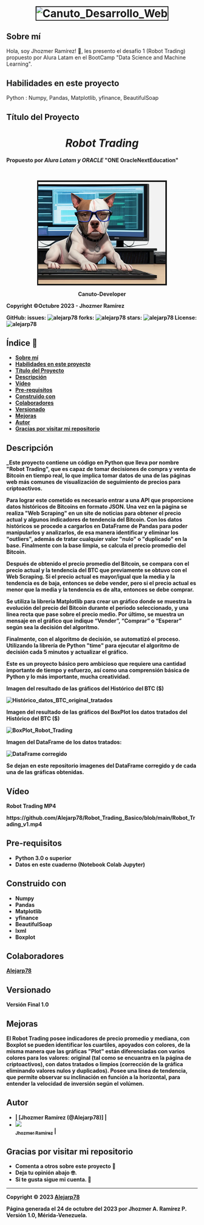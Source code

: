 <h1 align="center"><img src="https://camo.githubusercontent.com/62da68eb62b1e5f175f7d1f0191dd89a653d7908feb22d37d4a0ab07365d6791/68747470733a2f2f6d656469612e67697068792e636f6d2f6d656469612f4d3967624264396e6244724f5475314d71782f67697068792e676966" alt="Canuto_Desarrollo_Web" width="220px" height="220px" align="center" border="2px solid blue">

## Sobre mí

Hola, soy Jhozmer Ramírez! 👋, les presento el desafío 1 (Robot Trading) propuesto por Alura Latam en el BootCamp "Data Science and Machine Learning".

## Habilidades en este proyecto

 Python : Numpy, Pandas, Matplotlib, yfinance, BeautifulSoap

## Título del Proyecto
<h1 align="center" color="#7778c2"><em><b>Robot Trading<b/></em></h1>
<p align="left" color="#7778c2"> Propuesto por <em>Alura Latam y ORACLE</em> "ONE OracleNextEducation"</p> 
<br>
<p align="center"><img src="https://github.com/Alejarp78/Alejarp78/blob/main/Imagenes/Imagen%20Perro%20Pitbull%20con%20las%20patas%20sobre%20el%20teclado%20programando_Canuto-Developer.PNG" alt="Canuto_Desarrollo_Web" max-width="290px" height="270px" align="center"  border="3px solid blue"></p>
<p align="center"><strong>Canuto-Developer</strong></p> 
<p>Copyright ©Octubre 2023 - Jhozmer Ramírez</p>

<p align="left">GitHub:  issues: <img src="https://img.shields.io/github/issues/Alejarp78/Alejarp78.github.io" alt="alejarp78"> 
   forks: <img src="https://img.shields.io/github/forks/Alejarp78/Alejarp78.github.io" alt="alejarp78">    stars: <img src="https://img.shields.io/github/stars/Alejarp78/Alejarp78.github.io" alt="alejarp78">    License: <img src="https://img.shields.io/github/license/Alejarp78/Alejarp78.github.io" alt="alejarp78"></p>

## Índice :bookmark:
* [Sobre mí](#Sobre-mí)
* [Habilidades en este proyecto](#Habilidades-en-este-proyecto)
* [Título del Proyecto](#Título-del-Proyecto)
* [Descripción](#Descripción)
* [Vídeo](#Vídeo)
* [Pre-requisitos](#Pre-requisitos)
* [Construido con](#Construido-con)
* [Colaboradores](#Colaboradores)
* [Versionado](#Versionado)
* [Mejoras](#Mejoras)
* [Autor](#Autor)
* [Gracias por visitar mi repositorio](#Gracias-por-visitar-mi-repositorio)

## Descripción

<span>_Este proyecto contiene un código en Python que lleva por nombre "Robot Trading", que es capaz de tomar decisiones de compra y venta de Bitcoin en tiempo real, lo que implica tomar datos de una de las páginas web más comunes de visualización de seguimiento de precios para criptoactivos.

Para lograr este cometido es necesario entrar a una API que proporcione datos históricos de Bitcoins en formato JSON. Una vez en la página se realiza "Web Scraping" en un site de noticias para obtener el precio actual y algunos indicadores de tendencia del Bitcoin. Con los datos históricos se procede a cargarlos en DataFrame de Pandas para poder manipularlos y analizarlos, de esa manera identificar y eliminar los "outliers", además de tratar cualquier valor "nulo" o "duplicado" en la base. Finalmente con la base limpia, se calcula el precio promedio del Bitcoin.

Después de obtenido el precio promedio del Bitcoin, se compara con el precio actual y la tendencia del BTC que previamente se obtuvo con el Web Scraping. Si el precio actual es mayor/igual que la media y la tendencia es de baja, entonces se debe vender, pero si el precio actual es menor que la media y la tendencia es de alta, entonces se debe comprar.

Se utiliza la librería Matplotlib para crear un gráfico donde se muestra la evolución del precio del Bitcoin durante el periodo seleccionado, y una línea recta que pase sobre el precio medio. Por último, se muestra un mensaje en el gráfico que indique “Vender”, “Comprar” o “Esperar” según sea la decisión del algoritmo.

Finalmente, con el algoritmo de decisión, se automatizó el proceso. Utilizando la librería de Python "time" para ejecutar el algoritmo de decisión cada 5 minutos y actualizar el gráfico.

Este es un proyecto básico pero ambicioso que requiere una cantidad importante de tiempo y esfuerzo, así como una comprensión básica de Python y lo más importante, mucha creatividad. 

Imagen del resultado de las gráficos del Histórico del BTC ($)

![Histórico_datos_BTC_original_tratados](https://github.com/Alejarp78/Robot_Trading_Basico/assets/88687677/bbbb2653-da0e-49b7-a585-5543cf7f8dde)

Imagen del resultado de las gráficos del BoxPlot los datos tratados del Histórico del BTC ($)

![BoxPlot_Robot_Trading](https://github.com/Alejarp78/Robot_Trading_Basico/assets/88687677/44059e5d-4b9f-49dd-b6d7-bb5af518bae0)

Imagen del DataFrame de los datos tratados:

![DataFrame corregido](https://github.com/Alejarp78/Robot_Trading_Basico/assets/88687677/7d0441ef-097c-4e91-88c3-b82b9a0f17a7)

Se dejan en este repositorio imagenes del DataFrame corregido y de cada una de las gráficas obtenidas.

</span>

## Vídeo

<p>Robot Trading MP4</p>
https://github.com/Alejarp78/Robot_Trading_Basico/blob/main/Robot_Trading_v1.mp4

## Pre-requisitos

- Python 3.0 o superior
- Datos en este cuaderno (Notebook Colab Jupyter)

## Construido con

* Numpy
* Pandas
* Matplotlib
* yfinance
* BeautifulSoap
* lxml
* Boxplot

## Colaboradores

[Alejarp78](https://https://github.com/Alejarp78)

## Versionado

Versión Final 1.0

## Mejoras

El Robot Trading posee indicadores de precio promedio y mediana, con Boxplot se pueden identificar los cuartiles, apoyados con colores, de la misma manera que las gráficas "Plot" están diferenciadas con varios colores para los valores: original (tal como se encuantra en la página de criptoactivos), con datos tratados o limpios (corrección de la gráfica eliminando valores nulos y duplicados). Posee una línea de tendencia, que permite observar su inclinación en función a la horizontal, para entender la velocidad de inversión según el volúmen.

## Autor
- | [Jhozmer Ramírez (@Alejarp78)] |
- [<img src="https://avatars.githubusercontent.com/u/88687677?s=400&u=c3e15a75772d3ffed5d55c17123fae2e51ce81a4&v=4" width=115><br><sub>Jhozmer Ramírez</sub>](https://github.com/Alejarp78) |
  
## Gracias por visitar mi repositorio

* Comenta a otros sobre este proyecto 📢
* Deja tu opinión abajo 🤓.
* Si te gusta sigue mi cuenta. 📌

---
<span> Copyright © 2023 [Alejarp78](https://https://github.com/Alejarp78) </span>
<p>Página generada el 24 de octubre del 2023 por Jhozmer A. Ramírez P. Versión 1.0, Mérida-Venezuela.</p>
 

